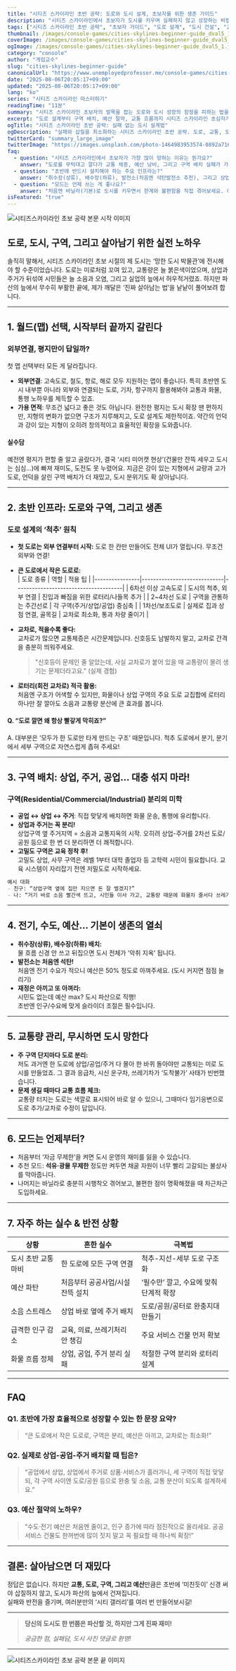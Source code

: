 ```yaml
---
title: "시티즈 스카이라인 초반 공략: 도로와 도시 설계, 초보자를 위한 생존 가이드"
description: "시티즈 스카이라인에서 초보자가 도시를 키우며 실패하지 않고 성장하는 비법 공개! 도로 설계, 교통, 구역 배치, 예산 관리, 맵 선택까지 실제 플레이 경험 기반으로 낱낱이 파헤친다."
tags: ["시티즈 스카이라인 초반 공략", "초보자 가이드", "도로 설계", "도시 건설", "교통", "구역 배치", "스카이라인 시작법", "콘솔 게임", "시티즈 스카이라인 맵", "교육 시스템"]
thumbnail: /images/console-games/cities-skylines-beginner-guide_dval5_1.jpg
coverImage: /images/console-games/cities-skylines-beginner-guide_dval5_1.jpg
ogImage: /images/console-games/cities-skylines-beginner-guide_dval5_1.jpg
category: "console"
author: "게임교수"
slug: "cities-skylines-beginner-guide"
canonicalUrl: "https://www.unemployedprofessor.me/console-games/cities-skylines-beginner-guide"
date: "2025-08-06T20:05:17+09:00"
updated: "2025-08-06T20:05:17+09:00"
lang: "ko"
series: "시티즈 스카이라인 마스터하기"
readingTime: "11분"
summary: "시티즈 스카이라인 초보자의 발목을 잡는 도로와 도시 성장의 함정을 피하는 법을 실전 경험을 담아 안내합니다. 교통체증, 예산 파탄, 도시 확장 실패… 이 글 하나면 다 잡는다!"
excerpt: "도로 설계부터 구역 배치, 예산 절약, 교통 흐름까지 시티즈 스카이라인 초심자가 알아야 할 모든 공략을 2000자 넘는 실전 경험 기반 한방에 정리!"
ogTitle: "시티즈 스카이라인 초반 공략: 실패 없는 도시 설계법"
ogDescription: "실패와 삽질을 최소화하는 시티즈 스카이라인 초반 공략. 도로, 교통, 도시 성장의 핵심 노하우를 초보자 눈높이에서 친근하게 풀어드립니다."
twitterCard: "summary_large_image"
twitterImage: "https://images.unsplash.com/photo-1464983953574-0892a716854b?fit=crop&w=1200&q=80"
faq:
  - question: "시티즈 스카이라인에서 초보자가 가장 많이 망하는 이유는 뭔가요?"
    answer: "도로를 무턱대고 깔다가 교통 체증, 예산 낭비, 그리고 구역 배치 실패가 가장 흔한 망하는 이유예요. 초반엔 욕심내지 말고, 인구 성장 속도와 예산 균형을 맞추는 게 핵심입니다."
  - question: "초반에 반드시 설치해야 하는 주요 인프라는?"
    answer: "취수장(상류), 배수장(하류), 발전소(처음엔 석탄발전소 추천), 그리고 상업-주거-공업 구역을 분리해서 배치해야 해요. 도로는 큰 도로에서 작은 도로로 갈라지도록 설계하면 교통량 분산에 좋아요."
  - question: "모드는 언제 쓰는 게 좋나요?"
    answer: "처음엔 바닐라(기본)로 도시를 키우면서 한계와 불편함을 직접 겪어보세요. 이후 본인 스타일에 맞는 모드를 찾는 게 오히려 재미와 학습에 도움이 됩니다."
isFeatured: "true"
---
```


![시티즈스카이라인 초보 공략 본문 시작 이미지](/images/console-games/cities-skylines-beginner-guide_eiqme_2.jpg)

## 도로, 도시, 구역, 그리고 살아남기 위한 실전 노하우

솔직히 말해서, 시티즈 스카이라인 초보 시절의 제 도시는 ‘망한 도시 박물관’에 전시해야 할 수준이었습니다. 도로는 미로처럼 꼬여 있고, 교통량은 늘 붉은색이었으며, 상업과 주거가 뒤섞여 시민들은 늘 소음과 오염, 그리고 실업의 늪에서 허우적거렸죠. 하지만 파산의 늪에서 무수히 부활한 끝에, 제가 깨달은 ‘진짜 살아남는 법’을 낱낱이 풀어보려 합니다.

---

## 1. **월드(맵) 선택, 시작부터 끝까지 갈린다**

### 외부연결, 평지만이 답일까?
첫 맵 선택부터 모든 게 달라집니다.  
- **외부연결**: 고속도로, 철도, 항로, 해로 모두 지원하는 맵이 좋습니다. 특히 초반엔 도시 내부뿐 아니라 외부와 연결되는 도로, 기차, 항구까지 활용해봐야 교통과 화물, 통행 노하우를 체득할 수 있죠.
- **가용 면적**: 무조건 넓다고 좋은 것도 아닙니다. 완전한 평지는 도시 확장 땐 편하지만, 지형의 변화가 없으면 구조가 지루해지고, 도로 설계도 제한적이죠. 약간의 언덕과 강이 있는 지형이 오히려 창의적이고 효율적인 확장을 도와줍니다.

#### 실수담
예전엔 평지가 편할 줄 알고 골랐다가, 결국 ‘시티 미어캣 현상’(건물만 잔뜩 세우고 도시는 심심…)에 빠져 재미도, 도전도 못 누렸어요. 지금은 강이 있는 지형에서 교량과 고가도로, 언덕을 살린 구역 배치가 더 재밌고, 도시 분위기도 확 살아납니다.

---

## 2. **초반 인프라: 도로와 구역, 그리고 생존**

### 도로 설계의 ‘척추’ 원칙
- **첫 도로는 외부 연결부터 시작:** 도로 한 칸만 만들어도 전체 UI가 열립니다. 무조건 외부와 연결!
- **큰 도로에서 작은 도로로:**  
    | 도로 종류       | 역할                          | 적용 팁                               |
    |----------------|-----------------------------|--------------------------------------|
    | 6차선 이상 고속도로 | 도시의 척추, 외부 연결         | 진입과 빠짐을 위한 로터리/나들목 추가 |
    | 2~4차선 도로    | 구역을 관통하는 주간선로        | 각 구역(주거/상업/공업) 중심축       |
    | 1차선/보조도로  | 실제로 집과 상점 연결, 골목길    | 교차로 최소화, 통과 차량 줄이기      |

- **교차로, 적을수록 좋다:**  
  교차로가 많으면 교통체증은 시간문제입니다. 신호등도 남발하지 말고, 교차로 간격을 충분히 띄워주세요.  
  > "신호등이 문제인 줄 알았는데, 사실 교차로가 붙어 있을 때 교통량이 몰려 생기는 문제더라고요." (실제 경험)

- **로터리(회전 교차로) 적극 활용:**  
  처음엔 구조가 어색할 수 있지만, 화물이나 상업 구역의 주요 도로 교집합에 로터리 하나만 잘 깔아도 소음과 교통량 분산에 큰 효과를 봅니다.

#### Q. “도로 깔면 왜 항상 빨갛게 막히죠?”
A. 대부분은 ‘모두가 한 도로만 타게 만드는 구조’ 때문입니다. 척추 도로에서 분기, 분기에서 세부 구역으로 자연스럽게 좁혀 주세요!

---

## 3. **구역 배치: 상업, 주거, 공업… 대충 섞지 마라!**

### 구역(Residential/Commercial/Industrial) 분리의 미학
- **공업 ↔ 상업 ↔ 주거**: 직접 맞닿게 배치하면 화물 운송, 통행에 유리합니다.
- **상업과 주거는 꼭 분리!**  
  상업구역 옆 주거지역 = 소음과 교통지옥의 시작. 오히려 상업-주거를 2차선 도로/공원 등으로 한 번 더 분리하면 더 쾌적합니다.
- **고밀도 구역은 교육 정착 후!**  
  고밀도 상업, 사무 구역은 레벨 1부터 대학 졸업자 등 고학력 시민이 필요합니다. 교육 시스템이 자리잡기 전엔 저밀도로 시작하세요.

```markdown
예시 대화
- 친구: “상업구역 옆에 집만 지으면 돈 잘 벌겠지?”
- 나: “거기 바로 소음 빨간색 뜨고, 시민들 이사 가고, 교통량 때문에 화물차 줄서다 쓰레기 안 치워서 분노 폭발 나온다.”
```

---

## 4. **전기, 수도, 예산… 기본이 생존의 열쇠**

- **취수장(상류), 배수장(하류) 배치:**  
  물 흐름 신경 안 쓰고 뒤집으면 도시 전체가 ‘악취 지옥’ 됩니다.
- **발전소는 처음엔 석탄!**  
  처음엔 전기 수요가 적으니 예산은 50% 정도로 아껴주세요. (도시 커지면 점점 늘리기)
- **재정은 아끼고 또 아껴라:**  
  시민도 없는데 예산 max? 도시 파산으로 직행!  
  초반엔 인구/수요에 맞게 슬라이더 조절은 필수입니다.

---

## 5. **교통량 관리, 무시하면 도시 망한다**

- **주 구역 단지마다 도로 분리:**  
  저도 과거엔 한 도로에 상업/공업/주거 다 몰아 한 바퀴 돌아야만 교통되는 미로 도시를 만들었죠. 그 결과 응급차, 시신 운구차, 쓰레기차가 ‘도착불가’ 사태가 빈번했습니다.
- **문제 생길 때마다 교통 흐름 체크:**  
  교통량 터지는 도로는 색깔로 표시되어 바로 알 수 있으니, 그때마다 임기응변으로 도로 추가/교차로 수정이 답입니다.

---

## 6. **모드는 언제부터?**

- 처음부터 ‘자금 무제한’을 켜면 도시 운영의 재미를 잃을 수 있습니다.
- 추천 모드: **석유·광물 무제한** 정도만 켜두면 채굴 자원이 너무 빨리 고갈되는 불상사를 막아줍니다.
- 나머지는 바닐라로 충분히 시행착오 겪어보고, 불편한 점이 명확해졌을 때 차근차근 도입하세요.
  
---

## 7. **자주 하는 실수 & 반전 상황**

| 상황             | 흔한 실수                           | 극복법                         |
|----------------|-----------------------------------|------------------------------|
| 도시 초반 교통 마비  | 한 도로에 모든 구역 연결              | 척추-지선-세부 도로 구조화          |
| 예산 파탄         | 처음부터 공공사업/시설 잔뜩 설치         | ‘필수만’ 깔고, 수요에 맞춰 단계적 확장  |
| 소음 스트레스      | 상업 바로 옆에 주거 배치               | 도로/공원/공터로 완충지대 만들기      |
| 급격한 인구 감소    | 교육, 의료, 쓰레기처리 안 챙김           | 주요 서비스 건물 먼저 확보           |
| 화물 흐름 정체      | 상업, 공업, 주거 분리 실패              | 적절한 구역 분리와 로터리 설계        |

---

## FAQ

### Q1. 초반에 가장 효율적으로 성장할 수 있는 한 문장 요약?
> “큰 도로에서 작은 도로로, 구역은 분리, 예산은 아끼고, 교차로는 최소화!”

### Q2. 실제로 상업-공업-주거 배치할 때 팁은?
> “공업에서 상업, 상업에서 주거로 상품·서비스가 흘러가니, 세 구역이 직접 맞닿되, 각 구역 사이엔 도로/공원 등으로 완충 및 소음, 교통 분산이 되도록 설계하세요.”

### Q3. 예산 절약의 노하우?
> “수도·전기 예산은 처음엔 줄이고, 인구 증가에 따라 점진적으로 올리세요. 공공서비스 건물도 한꺼번에 많이 짓지 말고 꼭 필요할 때 하나씩 확장!”

---

## 결론: 살아남으면 더 재밌다

정답은 없습니다. 하지만 **교통, 도로, 구역, 그리고 예산**만큼은 초반에 ‘미친듯이’ 신경 써야 삽질하지 않고, 도시가 파산의 늪에서 건져집니다.  
실패와 반전을 즐기며, 여러분만의 ‘시티 갤러리’를 여러 번 만들어보시길!

---

> **당신의 도시도 한 번쯤은 파산할 것, 하지만 그게 진짜 재미!**
>  
> _궁금한 점, 실패담, 도시 사진 댓글로 환영!_

---

![시티즈스카이라인 초보 공략 본문 끝 이미지](/images/console-games/cities-skylines-beginner-guide_6pklz_3.jpg)

